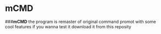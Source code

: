 # mCMD
###**mCMD**
the program is remaster of original command promot
with some cool features if you wanna test it 
download it from this reposity
